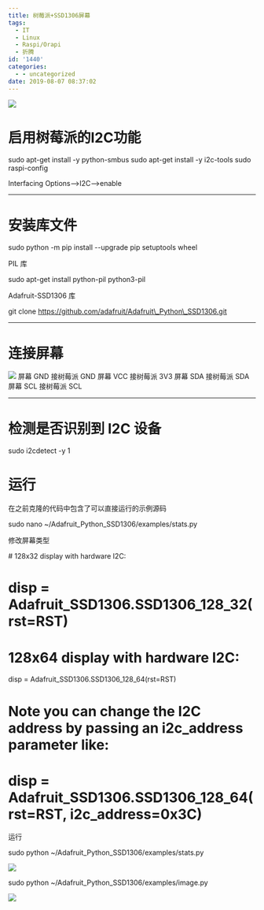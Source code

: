 ```yaml
---
title: 树莓派+SSD1306屏幕
tags:
  - IT
  - Linux
  - Raspi/Orapi
  - 折腾
id: '1440'
categories:
  - - uncategorized
date: 2019-08-07 08:37:02
---
```


[![](https://history.whrblog.online/2019/04/07/image-bed-1/IMG_20190804_165053.jpg)](https://history.whrblog.online/2019/04/07/image-bed-1/IMG_20190804_165053.jpg)
<!-- more -->
# 启用树莓派的I2C功能

sudo apt-get install -y python-smbus
sudo apt-get install -y i2c-tools
sudo raspi-config

Interfacing Options-->I2C-->enable

* * *

# 安装库文件

sudo python -m pip install --upgrade pip setuptools wheel

PIL 库

sudo apt-get install python-pil python3-pil

Adafruit-SSD1306 库

git clone https://github.com/adafruit/Adafruit\_Python\_SSD1306.git

* * *

# 连接屏幕

[![](https://timgsa.baidu.com/timg?image&quality=80&size=b9999_10000&sec=1565147846250&di=7ee10e48ad53b034f6f3effa0257bba9&imgtype=0&src=http%3A%2F%2Fupload.semidata.info%2Fnew.eefocus.com%2Farticle%2Fimage%2F2019%2F01%2F11%2F5c380a5770ccf.jpg)](https://timgsa.baidu.com/timg?image&quality=80&size=b9999_10000&sec=1565147846250&di=7ee10e48ad53b034f6f3effa0257bba9&imgtype=0&src=http%3A%2F%2Fupload.semidata.info%2Fnew.eefocus.com%2Farticle%2Fimage%2F2019%2F01%2F11%2F5c380a5770ccf.jpg) 屏幕 GND 接树莓派 GND 屏幕 VCC 接树莓派 3V3 屏幕 SDA 接树莓派 SDA 屏幕 SCL 接树莓派 SCL

* * *

# 检测是否识别到 I2C 设备

sudo i2cdetect -y 1

# 运行

在之前克隆的代码中包含了可以直接运行的示例源码

sudo nano ~/Adafruit\_Python\_SSD1306/examples/stats.py

修改屏幕类型

\# 128x32 display with hardware I2C:
# disp = Adafruit\_SSD1306.SSD1306\_128\_32(rst=RST)
 
# 128x64 display with hardware I2C:
disp = Adafruit\_SSD1306.SSD1306\_128\_64(rst=RST)
 
# Note you can change the I2C address by passing an i2c\_address parameter like:
# disp = Adafruit\_SSD1306.SSD1306\_128\_64(rst=RST, i2c\_address=0x3C)

运行

sudo python  ~/Adafruit\_Python\_SSD1306/examples/stats.py

[![](https://history.whrblog.online/2019/04/07/image-bed-1/IMG_20190804_161202.jpg)](https://history.whrblog.online/2019/04/07/image-bed-1/IMG_20190804_161202.jpg)

sudo python ~/Adafruit\_Python\_SSD1306/examples/image.py

[![](https://history.whrblog.online/2019/04/07/image-bed-1/IMG_20190804_161458.jpg)](https://history.whrblog.online/2019/04/07/image-bed-1/IMG_20190804_161458.jpg)